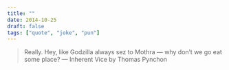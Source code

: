 ```yaml
---
title: ""
date: 2014-10-25
draft: false
tags: ["quote", "joke", "pun"]
---
```

> Really. Hey, like Godzilla always sez to Mothra — why don’t we go eat some place? — Inherent Vice by Thomas Pynchon
